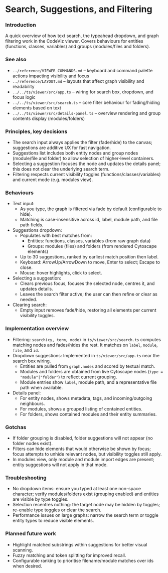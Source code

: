 # Search, Suggestions, and Filtering

### Introduction
A quick overview of how text search, the typeahead dropdown, and graph filtering work in the CodeViz viewer. Covers behaviours for entities (functions, classes, variables) and groups (modules/files and folders).

### See also
- `../reference/VIEWER_COMMANDS.md` – keyboard and command palette actions impacting visibility and focus
- `../reference/LAYOUT.md` – layouts that affect graph visibility and readability
- `../../ts/viewer/src/app.ts` – wiring for search box, dropdown, and focus logic
- `../../ts/viewer/src/search.ts` – core filter behaviour for fading/hiding elements based on text
- `../../ts/viewer/src/details-panel.ts` – overview rendering and group contents display (modules/folders)

### Principles, key decisions
- The search input always applies the filter (fade/hide) to the canvas; suggestions are additive UX for fast navigation.
- Suggestions list includes both entity nodes and group nodes (module/file and folder) to allow selection of higher-level containers.
- Selecting a suggestion focuses the node and updates the details panel; this does not clear the underlying search term.
- Filtering respects current visibility toggles (functions/classes/variables) and current mode (e.g. modules view).

### Behaviours
- Text input:
  - As you type, the graph is filtered via fade by default (configurable to hide).
  - Matching is case-insensitive across id, label, module path, and file path fields.
- Suggestions dropdown:
  - Populates with best matches from:
    - Entities: functions, classes, variables (from raw graph data)
    - Groups: modules (files) and folders (from rendered Cytoscape elements)
  - Up to 30 suggestions, ranked by earliest match position then label.
  - Keyboard: ArrowUp/ArrowDown to move, Enter to select; Escape to close.
  - Mouse: hover highlights, click to select.
- Selecting a suggestion:
  - Clears previous focus, focuses the selected node, centres it, and updates details.
  - Leaves the search filter active; the user can then refine or clear as needed.
- Clearing search:
  - Empty input removes fade/hide, restoring all elements per current visibility toggles.

### Implementation overview
- Filtering: `search(cy, term, mode)` in `ts/viewer/src/search.ts` computes matching nodes and fades/hides the rest. It matches on `label`, `module`, `file`, and `id`.
- Dropdown suggestions: Implemented in `ts/viewer/src/app.ts` near the search box wiring.
  - Entities are pulled from `graph.nodes` and scored by textual match.
  - Modules and folders are obtained from live Cytoscape nodes (`type = "module"|"folder"`) to reflect current grouping.
  - Module entries show `label`, module path, and a representative file path when available.
- Details panel:
  - For entity nodes, shows metadata, tags, and incoming/outgoing neighbours.
  - For modules, shows a grouped listing of contained entities.
  - For folders, shows contained modules and their entity summaries.

### Gotchas
- If folder grouping is disabled, folder suggestions will not appear (no folder nodes exist).
- Filters can hide elements that would otherwise be shown by focus; focus attempts to unhide relevant nodes, but visibility toggles still apply.
- In modules view, only module and module import edges are present; entity suggestions will not apply in that mode.

### Troubleshooting
- No dropdown items: ensure you typed at least one non-space character; verify modules/folders exist (grouping enabled) and entities are visible by type toggles.
- Selection recentres nothing: the target node may be hidden by toggles; re-enable type toggles or clear the search.
- Performance issues on large graphs: narrow the search term or toggle entity types to reduce visible elements.

### Planned future work
- Highlight matched substrings within suggestions for better visual scanning.
- Fuzzy matching and token splitting for improved recall.
- Configurable ranking to prioritise filename/module matches over ids when desired.
